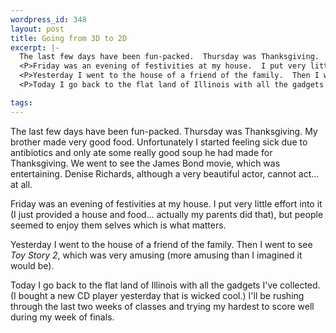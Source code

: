 ```yaml
--- 
wordpress_id: 348
layout: post
title: Going from 3D to 2D
excerpt: |-
  The last few days have been fun-packed.  Thursday was Thanksgiving.  My brother made very good food.  Unfortunately I started feeling sick due to antibiotics and only ate some really good soup he had made for Thanksgiving.  We went to see the James Bond movie, which was entertaining.  Denise Richards, although a very beautiful actor, cannot act... at all.
  <P>Friday was an evening of festivities at my house.  I put very little effort into it (I just provided a house and food... actually my parents did that), but people seemed to enjoy them selves which is what matters.
  <P>Yesterday I went to the house of a friend of the family.  Then I went to see <I>Toy Story 2</I>, which was very amusing (more amusing than I imagined it would be).
  <P>Today I go back to the flat land of Illinois with all the gadgets I've collected.  (I bought a new CD player yesterday that is wicked cool.)  I'll be rushing through the last two weeks of classes and trying my hardest to score well during my week of finals.

tags: 
---
```


The last few days have been fun-packed.  Thursday was Thanksgiving.  My brother made very good food.  Unfortunately I started feeling sick due to antibiotics and only ate some really good soup he had made for Thanksgiving.  We went to see the James Bond movie, which was entertaining.  Denise Richards, although a very beautiful actor, cannot act... at all.
<P>Friday was an evening of festivities at my house.  I put very little effort into it (I just provided a house and food... actually my parents did that), but people seemed to enjoy them selves which is what matters.
<P>Yesterday I went to the house of a friend of the family.  Then I went to see <I>Toy Story 2</I>, which was very amusing (more amusing than I imagined it would be).
<P>Today I go back to the flat land of Illinois with all the gadgets I've collected.  (I bought a new CD player yesterday that is wicked cool.)  I'll be rushing through the last two weeks of classes and trying my hardest to score well during my week of finals.
